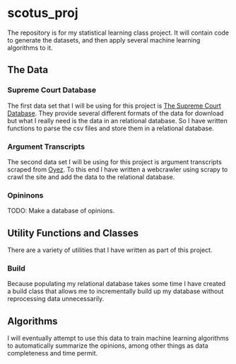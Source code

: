 # scotus_proj
The repository is for my statistical learning class project. It will contain code to generate the datasets, and then apply several machine learning algorithms to it.

## The Data

### Supreme Court Database
The first data set that I will be using for this project is [The Supreme Court Database](http://supremecourtdatabase.org/index.php). They provide several different formats of the data for download but what I really need is the data in an relational database. So I have written functions to parse the csv files and store them in a relational database.

### Argument Transcripts
The second data set I will be using for this project is argument transcripts scraped from [Oyez](http://oyez.org). To this end I have written a webcrawler using scrapy to crawl the site and add the data to the relational database.

### Opininons
TODO: Make a database of opinions.

## Utility Functions and Classes
There are a variety of utilities that I have written as part of this project.

### Build
Because populating my relational database takes some time I have created a build class that allows me to incrementally build up my database without reprocessing data unnecessarily.

## Algorithms
I will eventually attempt to use this data to train machine learning algorithms to automatically summarize the opinions, among other things as data completeness and time permit.
